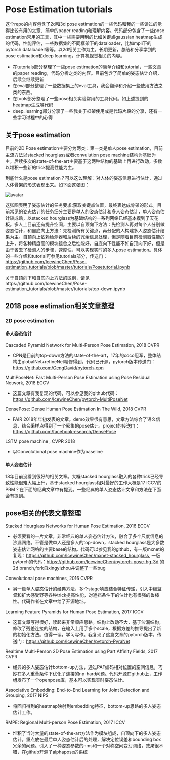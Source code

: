 # Pose Estimation tutorials

这个repo的内容包含了2d和3d pose estimation的一些代码和我的一些读过的觉得比较有用的文章、简单的paper reading和理解内容。代码部分包含了一些pose estimation常用的工具，其中一些需要用到的比如关键点gaussian heatmap生成的代码，性能评估，一些数据集的不同框架下的dataloader，比如mpii下的pytorch dataloader等等。以2d相关工作为主。长期更新，总结和分享学到的pose estimation和deep learning，计算机视觉相关的内容。

- 在tutorials部分整理了一些pose estimation的简单介绍和tutorial，一些文章的paper reading，代码分析之类的内容。目前包含了简单的姿态估计介绍，后续会继续更新
- 在eval部分整理了一些数据集上的eval工具，我会翻译和介绍一些使用方法之类的东西。
- 在tools部分整理了一些pose相关实验常用的工具代码。如上述提到的heatmap生成等代码
- deep_learning部分分享了一些我关于框架使用或是代码片段的分享，还有一些学习过程中的心得

## 关于pose estimation
目前的2D Pose estimation主要分为两类：第一类是单人pose estimation，目前主流方法以stacked hourglass或者convulution pose machine结构为基础为主，后续多次的state-of-the-art主要基于这两种结构的基础上再进行改动，多数以堆积一些新的trick提高性能为主。

到底什么是pose estimation？可以这么理解：对人体的姿态信息进行估计，通过人体骨架的形式表现出来。如下面这张图：

![avatar](https://camo.githubusercontent.com/fe6a3425203fd42bb3c21feb54ed6117e8449fcb/68747470733a2f2f6769746875622e636f6d2f434d552d5065726365707475616c2d436f6d707574696e672d4c61622f6f70656e706f73652f7261772f6d61737465722f646f632f6d656469612f6b6579706f696e74735f706f73655f31382e706e67)

这张图表明了姿态估计的任务要求:获取关键点位置，最终表达成骨架的形式。目前常见的姿态估计的任务细分主要是单人的姿态估计和多人姿态估计，单人姿态估计较成熟，以stacked hourglass为基础结构的一系列网络已经基本摸到了天花板。多人上目前还有提升空间，主要以自顶向下方法：先检测人再对每个人分别做姿态估计，和自底向上方法：先检测所有关键点，再分配的人构建多人姿态估计结果为主。自顶向上依赖检测器和后续的冗余信息处理，但是随着目前检测器性能的上升，将各种精度高的模块组合之后性能好。自底向下性能不如自顶向下好，但是由于省去了检测人的步骤，速度快，可以实现实时的多人pose estimation。具体的一些介绍和tutorial可参见tutorials部分，传送门：https://github.com/IcewineChen/Pose-estimation_tutorials/blob/master/tutorials/Posetutorial.ipynb

关于自顶向下和自底向上方法的区别，请见https://github.com/IcewineChen/Pose-estimation_tutorials/blob/master/tutorials/top-down.ipynb

## 2018 pose estimation相关文章整理

### 2D pose estimation
#### 多人姿态估计
Cascaded Pyramid Network for Multi-Person Pose Estimation, 2018 CVPR
- CPN是目前的top-down方法的state-of-the-art，17年的coco冠军，整体结构由globalNet+refineNet精修得到，代码已开源，pytorch版本传送门：https://github.com/GengDavid/pytorch-cpn

MultiPoseNet: Fast Multi-Person Pose Estimation using Pose Residual Network, 2018 ECCV 
- 这篇文章有我复现的代码，可以参见我的github代码：https://github.com/IcewineChen/pytorch-MultiPoseNet

DensePose: Dense Human Pose Estimation In The Wild, 2018 CVPR
- FAIR 2018年年初发表的文章。demo效果很有意思，文章方法综合了语义信息，结合采样点得到了一个密集的pose估计。project的传送门：https://github.com/facebookresearch/DensePose

LSTM pose machine , CVPR 2018
- 以Convolutional pose machine作为baseline

#### 单人姿态估计
18年目前没看到很好的相关文章。大概stacked hourglass融入的各种trick已经导致性能很难大幅上升，基于stacked hourglass相对最好的工作大概是17 ICCV的PRM？在下面的经典文章中有提到。一些经典的单人姿态估计文章和方法在下面会有提到。

## pose相关的代表文章整理
Stacked Hourglass Networks for Human Pose Estimation, 2016 ECCV
- 必须要看的一片文章，非常经典的单人姿态估计方法，融合了多个尺度信息的沙漏网络。不管是做单人还是多人的top-down，stacked hourglass是大多数姿态估计网络的主要base的结构。代码可以参见我的github，有一版mxnet的复现：https://github.com/IcewineChen/mxnet-stacked_hourglass, 一版pytorch的代码：https://github.com/IcewineChen/pytorch-pose-hg-3d 的2d branch,fork自xingyizhou并调整了一些bug

Convolutional pose machines, 2016 CVPR
- 另一篇单人姿态估计的经典方法，多个stage响应结合特征传递，引入中继监督和扩大感受野等各种trick提高性能，对遮挡条件下的估计也有很强的鲁棒性。代码作者在文章中给了开源地址。

Learning Feature Pyramids for Human Pose Estimation, 2017 ICCV
- 这篇文章写得很好，读起来非常顺应思路。结构上改动不大，基于沙漏结构，修改了残差连接的结构，在输入上用了多个scale，根据方差的推导提出了新的初始化方法。值得一读，学习写作。我复现了这篇文章的pytorch版本，传送门：https://github.com/IcewineChen/pytorch-PyraNet

Realtime Multi-Person 2D Pose Estimation using Part Affinity Fields, 2017 CVPR
- 经典的多人姿态估计bottom-up方法，通过PAF编码相对位置的空间信息，巧妙在多人重叠条件下优化了连接的np-hard问题。代码开源在github上，工作组发布了一个openpose库，基本可以实现实时姿态估计。

Associative Embedding: End-to-End Learning for Joint Detection and Grouping, 2017 NIPS
- 将回归得到的heatmap映射到embedding特征，bottom-up思路的多人姿态估计工作。

RMPE: Regional Multi-person Pose Estimation, 2017 ICCV
- 堆积了当时大量的state-of-the-art方法作为模块组成，自顶向下的多人姿态估计。重点放在最后单人姿态估计后的处理，解决定位误差和bounding box冗余的问题。引入了一种姿态参数的nms和一个对称空间变幻网络，效果很不错，在github开源了alphapose的系统
